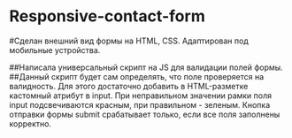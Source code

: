 # Responsive-contact-form

#Сделан внешний вид формы на HTML, CSS.  Адаптирован под мобильные устройства.

##Написала универсальный скрипт на JS для валидации полей формы. 
##Данный скрипт будет сам определять, что поле проверяется на валидность. Для этого достаточно добавить в HTML-разметке кастомный атрибут в input. 
При неправильном значении рамки поля input подсвечиваются красным, при правильном - зеленым. Кнопка отправки формы submit срабатывает только, если все поля заполнены корректно.
